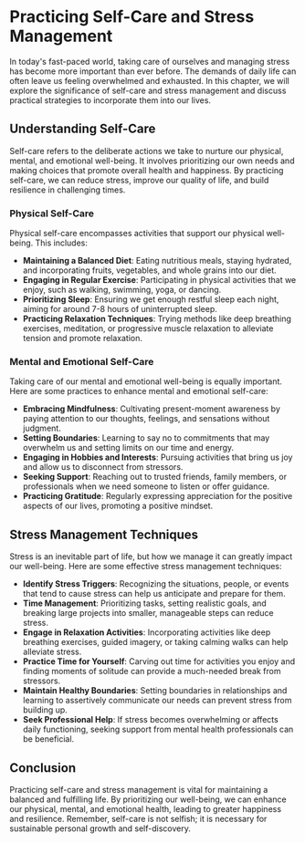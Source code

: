 Practicing Self-Care and Stress Management
=====================================================

In today's fast-paced world, taking care of ourselves and managing stress has become more important than ever before. The demands of daily life can often leave us feeling overwhelmed and exhausted. In this chapter, we will explore the significance of self-care and stress management and discuss practical strategies to incorporate them into our lives.

Understanding Self-Care
-----------------------

Self-care refers to the deliberate actions we take to nurture our physical, mental, and emotional well-being. It involves prioritizing our own needs and making choices that promote overall health and happiness. By practicing self-care, we can reduce stress, improve our quality of life, and build resilience in challenging times.

### Physical Self-Care

Physical self-care encompasses activities that support our physical well-being. This includes:

* **Maintaining a Balanced Diet**: Eating nutritious meals, staying hydrated, and incorporating fruits, vegetables, and whole grains into our diet.
* **Engaging in Regular Exercise**: Participating in physical activities that we enjoy, such as walking, swimming, yoga, or dancing.
* **Prioritizing Sleep**: Ensuring we get enough restful sleep each night, aiming for around 7-8 hours of uninterrupted sleep.
* **Practicing Relaxation Techniques**: Trying methods like deep breathing exercises, meditation, or progressive muscle relaxation to alleviate tension and promote relaxation.

### Mental and Emotional Self-Care

Taking care of our mental and emotional well-being is equally important. Here are some practices to enhance mental and emotional self-care:

* **Embracing Mindfulness**: Cultivating present-moment awareness by paying attention to our thoughts, feelings, and sensations without judgment.
* **Setting Boundaries**: Learning to say no to commitments that may overwhelm us and setting limits on our time and energy.
* **Engaging in Hobbies and Interests**: Pursuing activities that bring us joy and allow us to disconnect from stressors.
* **Seeking Support**: Reaching out to trusted friends, family members, or professionals when we need someone to listen or offer guidance.
* **Practicing Gratitude**: Regularly expressing appreciation for the positive aspects of our lives, promoting a positive mindset.

Stress Management Techniques
----------------------------

Stress is an inevitable part of life, but how we manage it can greatly impact our well-being. Here are some effective stress management techniques:

* **Identify Stress Triggers**: Recognizing the situations, people, or events that tend to cause stress can help us anticipate and prepare for them.
* **Time Management**: Prioritizing tasks, setting realistic goals, and breaking large projects into smaller, manageable steps can reduce stress.
* **Engage in Relaxation Activities**: Incorporating activities like deep breathing exercises, guided imagery, or taking calming walks can help alleviate stress.
* **Practice Time for Yourself**: Carving out time for activities you enjoy and finding moments of solitude can provide a much-needed break from stressors.
* **Maintain Healthy Boundaries**: Setting boundaries in relationships and learning to assertively communicate our needs can prevent stress from building up.
* **Seek Professional Help**: If stress becomes overwhelming or affects daily functioning, seeking support from mental health professionals can be beneficial.

Conclusion
----------

Practicing self-care and stress management is vital for maintaining a balanced and fulfilling life. By prioritizing our well-being, we can enhance our physical, mental, and emotional health, leading to greater happiness and resilience. Remember, self-care is not selfish; it is necessary for sustainable personal growth and self-discovery.
